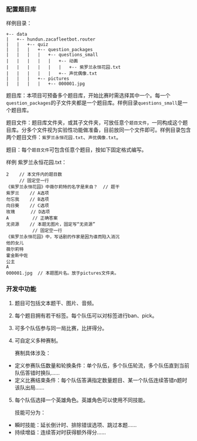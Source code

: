 ### 配置题目库

样例目录：
```
+-- data
|   +-- hundun.zacafleetbot.router
|   |   +-- quiz
|   |   |   +-- question_packages
|   |   |   |   +-- questions_small
|   |   |   |   |   +-- 动画
|   |   |   |   |   |   +-- 紫罗兰永恒花园.txt
|   |   |   |   |   +-- 声优偶像.txt
|   |   |   +-- pictures
|   |   |   |   +-- 000001.jpg
```

题目库：本项目可预备多个题目库，开始比赛时需选择其中一个。每一个`question_packages`的子文件夹都是一个题目库。样例目录`questions_small`是一个题目库。

题目文件：题目库文件夹，或其子文件夹，可放任意个`题目文件`，一同构成这个题目库。分多个文件视为实验性功能做准备，目前放同一个文件即可。样例目录包含两个题目文件：`紫罗兰永恒花园.txt`、`声优偶像.txt`。

题目：每个`题目文件`可包含任意个题目，按如下固定格式编写。

样例 紫罗兰永恒花园.txt：
```
2    // 本文件内的题目数
     // 固定空一行
《紫罗兰永恒花园》中薇尔莉特的名字是来自？  // 题干
紫罗兰    // A选项
勿忘我    // B选项
向日葵    // C选项
玫瑰      // D选项
A         // 正确答案
无资源    // 本题无图片，固定写“无资源”
          // 固定空一行
《紫罗兰永恒花园》中，写话剧的作家是因为谁而陷入消沉
他的女儿
薇尔莉特
霍金斯中佐
公主
A
000001.jpg  // 本题图片名。放于pictures文件夹。
```

### 开发中功能

1. 题目可包括文本题干、图片、音频。

2. 每个题目拥有若干标签。每个队伍可以对标签进行ban、pick。

3. 可多个队伍参与同一局比赛，比拼得分。

4. 可自定义多种赛制。

    赛制具体涉及：

- 定义参赛队伍数量和轮换条件：单个队伍，多个队伍轮流，多个队伍直到当前队伍答错时换队……
- 定义比赛结束条件：每个队伍答满指定数量题目、某一个队伍连续答错n题时该队出局……

5. 每个队伍选择一个英雄角色。英雄角色可以使用不同技能。

    技能可分为：

- 瞬时技能：延长倒计时、排除错误选项、跳过本题……
- 持续增益：连续答对时获得额外得分……
